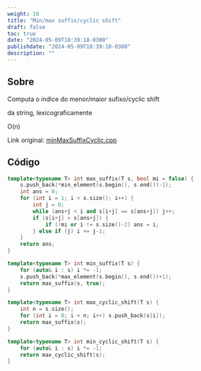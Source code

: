 ```yaml
---
weight: 10
title: "Min/max suffix/cyclic shift"
draft: false
toc: true
date: "2024-05-09T18:39:18-0300"
publishdate: "2024-05-09T18:39:18-0300"
description: ""
---
```


## Sobre
 Computa o indice do menor/maior sufixo/cyclic shift

 da string, lexicograficamente



 O(n)



Link original: [minMaxSuffixCyclic.cpp](https://github.com/brunomaletta/Biblioteca/tree/master/Codigo/Strings/minMaxSuffixCyclic.cpp)

## Código
```cpp
template<typename T> int max_suffix(T s, bool mi = false) {
	s.push_back(*min_element(s.begin(), s.end())-1);
	int ans = 0;
	for (int i = 1; i < s.size(); i++) {
		int j = 0;
		while (ans+j < i and s[i+j] == s[ans+j]) j++;
		if (s[i+j] > s[ans+j]) {
			if (!mi or i != s.size()-2) ans = i;
		} else if (j) i += j-1;
	}
	return ans;
}

template<typename T> int min_suffix(T s) {
	for (auto& i : s) i *= -1;
	s.push_back(*max_element(s.begin(), s.end())+1);
	return max_suffix(s, true);
}

template<typename T> int max_cyclic_shift(T s) {
	int n = s.size();
	for (int i = 0; i < n; i++) s.push_back(s[i]);
	return max_suffix(s);
}

template<typename T> int min_cyclic_shift(T s) {
	for (auto& i : s) i *= -1;
	return max_cyclic_shift(s);
}
```
